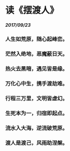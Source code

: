 #	读《摆渡人》
#####	2017/09/23
### 人生如荒原，随心起峰峦。
### 茫然入绝地，恶魔蔽日天。
### 热火去黑暗，遇见皆是缘。
### 万化心中生，携手渡劫难。
### 行程三万里，文明皆虚幻。
### 生死本为一，归宿即起点。
### 流水入大海，逆流破荒原。
### 渡人是渡己，风雨助涅槃。
